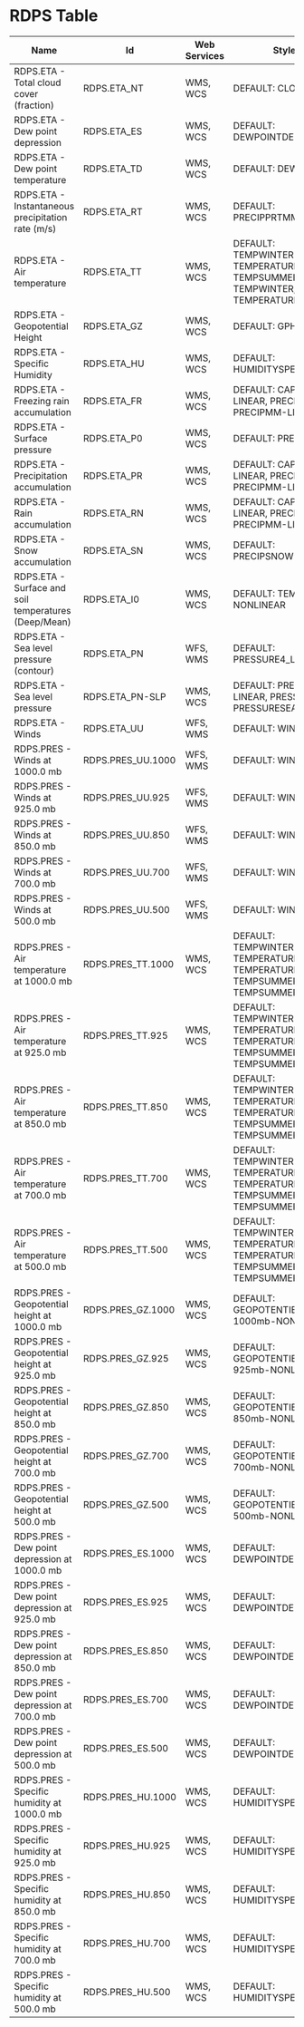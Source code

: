 # RDPS Table

Name                                                 | Id                | Web Services | Styles                                                                                     | Notes
-----------------------------------------------------|-------------------|--------------|--------------------------------------------------------------------------------------------|------
RDPS.ETA - Total cloud cover (fraction)              | RDPS.ETA_NT       | WMS, WCS     | DEFAULT: CLOUD                                                                             |      
RDPS.ETA - Dew point depression                      | RDPS.ETA_ES       | WMS, WCS     | DEFAULT: DEWPOINTDEP                                                                       |      
RDPS.ETA - Dew point temperature                     | RDPS.ETA_TD       | WMS, WCS     | DEFAULT: DEWPOINT                                                                          |      
RDPS.ETA - Instantaneous precipitation rate (m/s)    | RDPS.ETA_RT       | WMS, WCS     | DEFAULT: PRECIPPRTMMH                                                                      |      
RDPS.ETA - Air temperature                           | RDPS.ETA_TT       | WMS, WCS     | DEFAULT: TEMPWINTER-LINEAR, TEMPERATURE, TEMPSUMMER, TEMPWINTER, TEMPERATURE-LINEAR        |      
RDPS.ETA - Geopotential Height                       | RDPS.ETA_GZ       | WMS, WCS     | DEFAULT: GPHEIGHT                                                                          |      
RDPS.ETA - Specific Humidity                         | RDPS.ETA_HU       | WMS, WCS     | DEFAULT: HUMIDITYSPEC                                                                      |      
RDPS.ETA - Freezing rain accumulation                | RDPS.ETA_FR       | WMS, WCS     | DEFAULT: CAPA24-LINEAR, PRECIPMM, PRECIPMM-LINEAR                                          |      
RDPS.ETA - Surface pressure                          | RDPS.ETA_P0       | WMS, WCS     | DEFAULT: PRESSURE                                                                          |      
RDPS.ETA - Precipitation accumulation                | RDPS.ETA_PR       | WMS, WCS     | DEFAULT: CAPA24-LINEAR, PRECIPMM, PRECIPMM-LINEAR                                          |      
RDPS.ETA - Rain accumulation                         | RDPS.ETA_RN       | WMS, WCS     | DEFAULT: CAPA24-LINEAR, PRECIPMM, PRECIPMM-LINEAR                                          |      
RDPS.ETA - Snow accumulation                         | RDPS.ETA_SN       | WMS, WCS     | DEFAULT: PRECIPSNOW-LINEAR                                                                 |      
RDPS.ETA - Surface and soil temperatures (Deep/Mean) | RDPS.ETA_I0       | WMS, WCS     | DEFAULT: TEMPSOIL-NONLINEAR                                                                |      
RDPS.ETA - Sea level pressure (contour)              | RDPS.ETA_PN       | WFS, WMS     | DEFAULT: PRESSURE4_LINE                                                                    |      
RDPS.ETA - Sea level pressure                        | RDPS.ETA_PN-SLP   | WMS, WCS     | DEFAULT: PRESSURE4-LINEAR, PRESSURE4, PRESSURESEAHIGH                                      |      
RDPS.ETA - Winds                                     | RDPS.ETA_UU       | WFS, WMS     | DEFAULT: WINDARROW                                                                         |      
RDPS.PRES - Winds at 1000.0 mb                       | RDPS.PRES_UU.1000 | WFS, WMS     | DEFAULT: WINDARROW                                                                         |      
RDPS.PRES - Winds at 925.0 mb                        | RDPS.PRES_UU.925  | WFS, WMS     | DEFAULT: WINDARROW                                                                         |      
RDPS.PRES - Winds at 850.0 mb                        | RDPS.PRES_UU.850  | WFS, WMS     | DEFAULT: WINDARROW                                                                         |      
RDPS.PRES - Winds at 700.0 mb                        | RDPS.PRES_UU.700  | WFS, WMS     | DEFAULT: WINDARROW                                                                         |      
RDPS.PRES - Winds at 500.0 mb                        | RDPS.PRES_UU.500  | WFS, WMS     | DEFAULT: WINDARROW                                                                         |      
RDPS.PRES - Air temperature at 1000.0 mb             | RDPS.PRES_TT.1000 | WMS, WCS     | DEFAULT: TEMPWINTER-LINEAR, TEMPERATURE, TEMPERATURE-LINEAR, TEMPSUMMER, TEMPSUMMER-LINEAR |      
RDPS.PRES - Air temperature at 925.0 mb              | RDPS.PRES_TT.925  | WMS, WCS     | DEFAULT: TEMPWINTER-LINEAR, TEMPERATURE, TEMPERATURE-LINEAR, TEMPSUMMER, TEMPSUMMER-LINEAR |      
RDPS.PRES - Air temperature at 850.0 mb              | RDPS.PRES_TT.850  | WMS, WCS     | DEFAULT: TEMPWINTER-LINEAR, TEMPERATURE, TEMPERATURE-LINEAR, TEMPSUMMER, TEMPSUMMER-LINEAR |      
RDPS.PRES - Air temperature at 700.0 mb              | RDPS.PRES_TT.700  | WMS, WCS     | DEFAULT: TEMPWINTER-LINEAR, TEMPERATURE, TEMPERATURE-LINEAR, TEMPSUMMER, TEMPSUMMER-LINEAR |      
RDPS.PRES - Air temperature at 500.0 mb              | RDPS.PRES_TT.500  | WMS, WCS     | DEFAULT: TEMPWINTER-LINEAR, TEMPERATURE, TEMPERATURE-LINEAR, TEMPSUMMER, TEMPSUMMER-LINEAR |      
RDPS.PRES - Geopotential height at 1000.0 mb         | RDPS.PRES_GZ.1000 | WMS, WCS     | DEFAULT: GEOPOTENTIELHEIGHT-1000mb-NONLINEAR                                               |      
RDPS.PRES - Geopotential height at 925.0 mb          | RDPS.PRES_GZ.925  | WMS, WCS     | DEFAULT: GEOPOTENTIELHEIGHT-925mb-NONLINEAR                                                |      
RDPS.PRES - Geopotential height at 850.0 mb          | RDPS.PRES_GZ.850  | WMS, WCS     | DEFAULT: GEOPOTENTIELHEIGHT-850mb-NONLINEAR                                                |      
RDPS.PRES - Geopotential height at 700.0 mb          | RDPS.PRES_GZ.700  | WMS, WCS     | DEFAULT: GEOPOTENTIELHEIGHT-700mb-NONLINEAR                                                |      
RDPS.PRES - Geopotential height at 500.0 mb          | RDPS.PRES_GZ.500  | WMS, WCS     | DEFAULT: GEOPOTENTIELHEIGHT-500mb-NONLINEAR                                                |      
RDPS.PRES - Dew point depression at 1000.0 mb        | RDPS.PRES_ES.1000 | WMS, WCS     | DEFAULT: DEWPOINTDEP                                                                       |      
RDPS.PRES - Dew point depression at 925.0 mb         | RDPS.PRES_ES.925  | WMS, WCS     | DEFAULT: DEWPOINTDEP                                                                       |      
RDPS.PRES - Dew point depression at 850.0 mb         | RDPS.PRES_ES.850  | WMS, WCS     | DEFAULT: DEWPOINTDEP                                                                       |      
RDPS.PRES - Dew point depression at 700.0 mb         | RDPS.PRES_ES.700  | WMS, WCS     | DEFAULT: DEWPOINTDEP                                                                       |      
RDPS.PRES - Dew point depression at 500.0 mb         | RDPS.PRES_ES.500  | WMS, WCS     | DEFAULT: DEWPOINTDEP                                                                       |      
RDPS.PRES - Specific humidity at 1000.0 mb           | RDPS.PRES_HU.1000 | WMS, WCS     | DEFAULT: HUMIDITYSPEC                                                                      |      
RDPS.PRES - Specific humidity at 925.0 mb            | RDPS.PRES_HU.925  | WMS, WCS     | DEFAULT: HUMIDITYSPEC                                                                      |      
RDPS.PRES - Specific humidity at 850.0 mb            | RDPS.PRES_HU.850  | WMS, WCS     | DEFAULT: HUMIDITYSPEC                                                                      |      
RDPS.PRES - Specific humidity at 700.0 mb            | RDPS.PRES_HU.700  | WMS, WCS     | DEFAULT: HUMIDITYSPEC                                                                      |      
RDPS.PRES - Specific humidity at 500.0 mb            | RDPS.PRES_HU.500  | WMS, WCS     | DEFAULT: HUMIDITYSPEC                                                                      |      

